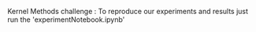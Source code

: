 Kernel Methods challenge :
To reproduce our experiments and results just run the 'experimentNotebook.ipynb'

